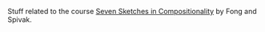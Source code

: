 Stuff related to the course [Seven Sketches in Compositionality](http://math.mit.edu/~dspivak/teaching/sp18/) by Fong and Spivak.
